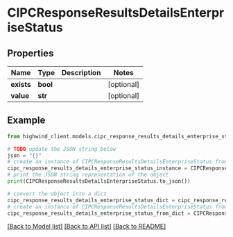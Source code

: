 # CIPCResponseResultsDetailsEnterpriseStatus


## Properties

Name | Type | Description | Notes
------------ | ------------- | ------------- | -------------
**exists** | **bool** |  | [optional] 
**value** | **str** |  | [optional] 

## Example

```python
from highwind_client.models.cipc_response_results_details_enterprise_status import CIPCResponseResultsDetailsEnterpriseStatus

# TODO update the JSON string below
json = "{}"
# create an instance of CIPCResponseResultsDetailsEnterpriseStatus from a JSON string
cipc_response_results_details_enterprise_status_instance = CIPCResponseResultsDetailsEnterpriseStatus.from_json(json)
# print the JSON string representation of the object
print(CIPCResponseResultsDetailsEnterpriseStatus.to_json())

# convert the object into a dict
cipc_response_results_details_enterprise_status_dict = cipc_response_results_details_enterprise_status_instance.to_dict()
# create an instance of CIPCResponseResultsDetailsEnterpriseStatus from a dict
cipc_response_results_details_enterprise_status_from_dict = CIPCResponseResultsDetailsEnterpriseStatus.from_dict(cipc_response_results_details_enterprise_status_dict)
```
[[Back to Model list]](../README.md#documentation-for-models) [[Back to API list]](../README.md#documentation-for-api-endpoints) [[Back to README]](../README.md)


